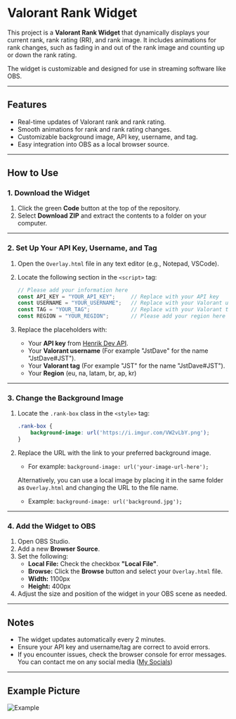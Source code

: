 # Valorant Rank Widget  

This project is a **Valorant Rank Widget** that dynamically displays your current rank, rank rating (RR), and rank image. It includes animations for rank changes, such as fading in and out of the rank image and counting up or down the rank rating.

The widget is customizable and designed for use in streaming software like OBS.

---

## Features  

- Real-time updates of Valorant rank and rank rating.
- Smooth animations for rank and rank rating changes.
- Customizable background image, API key, username, and tag.
- Easy integration into OBS as a local browser source.

---

## How to Use  

### 1. **Download the Widget**  
1. Click the green **Code** button at the top of the repository.  
2. Select **Download ZIP** and extract the contents to a folder on your computer.  

---

### 2. **Set Up Your API Key, Username, and Tag**  
1. Open the `Overlay.html` file in any text editor (e.g., Notepad, VSCode).  
2. Locate the following section in the `<script>` tag:  

    ```javascript
    // Please add your information here
    const API_KEY = "YOUR_API_KEY";     // Replace with your API key
    const USERNAME = "YOUR_USERNAME";   // Replace with your Valorant username
    const TAG = "YOUR_TAG";             // Replace with your Valorant tag
    const REGION = "YOUR_REGION";       // Please add your region here (eu, na, latam, br, ap, kr)
    ```

3. Replace the placeholders with:  
   - Your **API key** from [Henrik Dev API](https://discord.gg/henrikdev-systems-704231681309278228).
   - Your **Valorant username** (For example "JstDave" for the name "JstDave#JST").  
   - Your **Valorant tag** (For example "JST" for the name "JstDave#JST").
   - Your **Region** (eu, na, latam, br, ap, kr)

---

### 3. **Change the Background Image**  
1. Locate the `.rank-box` class in the `<style>` tag:  

    ```css
    .rank-box {
        background-image: url('https://i.imgur.com/VW2vLbY.png');
    }
    ```

2. Replace the URL with the link to your preferred background image.  
   - For example: `background-image: url('your-image-url-here');`  

   Alternatively, you can use a local image by placing it in the same folder as `Overlay.html` and changing the URL to the file name.  
   - Example: `background-image: url('background.jpg');`  

---

### 4. **Add the Widget to OBS**  
1. Open OBS Studio.  
2. Add a new **Browser Source**.  
3. Set the following:
   - **Local File:** Check the checkbox **"Local File"**.
   - **Browse:** Click the **Browse** button and select your `Overlay.html` file.  
   - **Width:** 1100px  
   - **Height:** 400px  
5. Adjust the size and position of the widget in your OBS scene as needed.

---

## Notes  

- The widget updates automatically every 2 minutes.  
- Ensure your API key and username/tag are correct to avoid errors.  
- If you encounter issues, check the browser console for error messages. You can contact me on any social media ([My Socials](https://jstdave.com/socials))

---

## Example Picture
![Example](https://i.imgur.com/kkdllJW.png)
